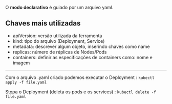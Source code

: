 O **modo declarativo** é guiado por um arquivo yaml.

## Chaves mais utilizadas
 - apiVersion: versão utilizada da ferramenta
 - kind: tipo do arquivo (Deployment, Service)
 - metadata: descrever algum objeto, inserindo chaves como name
 - replicas: número de réplicas de Nodes/Pods
 - containers: definir as especificações de containers como: nome e imagem

-------
Com o arquivo .yaml criado podemos executar o Deployment : ```kubectl apply -f file.yaml```

Stopa o Deployment (deleta os pods e os services) : ```kubectl delete -f file.yaml```
